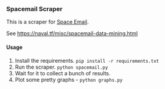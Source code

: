 ### Spacemail Scraper

This is a scraper for [Space Email](space.galaxybuster.net).  

See https://naval.tf/misc/spacemail-data-mining.html

#### Usage

 1. Install the requirements. `pip install -r requirements.txt`
 2. Run the scraper. `python spacemail.py`
 3. Wait for it to collect a bunch of results.
 4. Plot some pretty graphs - `python graphs.py`
 